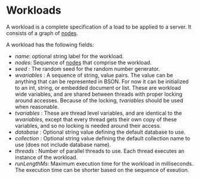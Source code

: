 Workloads
=========

A workload is a complete specification of a load to be applied to a
server. It consists of a graph of [nodes](Nodes.md).

A workload has the following fields:

* _name_: optional string label for the workload.
* _nodes_: Sequence of [nodes](Nodes.md) that comprise the workload.
* _seed_ : The random seed for the random number generator.
* _wvariables_ : A sequence of string, value pairs. The value can be
  anything that can be represented in BSON. For now it can be
  initialized to an int, string, or embedded document or list. These
  are workload wide variables, and are shared between threads with
  proper locking around accesses. Because of the locking, _tvariables_
  should be used when reasonable.
* _tvariables_ : These are thread level variables, and are identical
  to the _wvariables_, except that every thread gets their own copy of
  these variables, and so no locking is needed around their access.
* _database_ : Optional string value defining the default database to
  use.
* _collection_ : Optional string value defining the default collection
  name to use (does not include database name).
* _threads_ : Number of parallel threads to use. Each thread executes
  an instance of the workload.
* _runLengthMs_: Maximum execution time for the workload in
  milliseconds. The execution time can be shorter based on the
  sequence of exeution.
